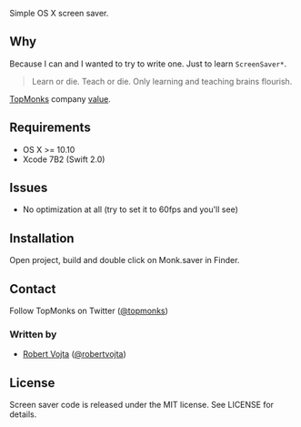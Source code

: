 Simple OS X screen saver.

## Why

Because I can and I wanted to try to write one. Just to learn `ScreenSaver*`.

> Learn or die. Teach or die. Only learning and teaching brains flourish.

[TopMonks](http://www.topmonks.com) company [value](http://www.topmonks.com/company-values/).

## Requirements

- OS X >= 10.10
- Xcode 7B2 (Swift 2.0)

## Issues

* No optimization at all (try to set it to 60fps and you'll see)

## Installation

Open project, build and double click on Monk.saver in Finder.

## Contact

Follow TopMonks on Twitter ([@topmonks](https://twitter.com/topmonks))

### Written by

- [Robert Vojta](http://github.com/robertvojta) ([@robertvojta](https://twitter.com/robertvojta))

## License

Screen saver code is released under the MIT license. See LICENSE for details.
